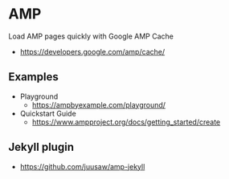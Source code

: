 # AMP
Load AMP pages quickly with Google AMP Cache

- https://developers.google.com/amp/cache/

## Examples

- Playground
  - https://ampbyexample.com/playground/
- Quickstart Guide
  - https://www.ampproject.org/docs/getting_started/create



## Jekyll plugin
- https://github.com/juusaw/amp-jekyll
